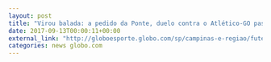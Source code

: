 ```yaml
---
layout: post
title: "Virou balada: a pedido da Ponte, duelo contra o Atlético-GO pasa para as 21h de sábado"
date: 2017-09-13T00:00:11+00:00
external_link: "http://globoesporte.globo.com/sp/campinas-e-regiao/futebol/brasileirao-serie-a/noticia/a-pedido-da-ponte-duelo-contra-o-atletico-go-passa-para-as-21h-de-sabado.ghtml"
categories: news globo.com
---
```


